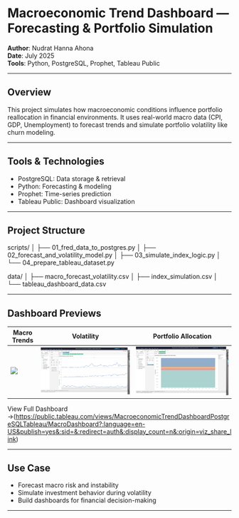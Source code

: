 # Macroeconomic Trend Dashboard — Forecasting & Portfolio Simulation

**Author**: Nudrat Hanna Ahona  
**Date**: July 2025  
**Tools**: Python, PostgreSQL, Prophet, Tableau Public

---

##  Overview

This project simulates how macroeconomic conditions influence portfolio reallocation in financial environments. It uses real-world macro data (CPI, GDP, Unemployment) to forecast trends and simulate portfolio volatility like churn modeling.

---

## Tools & Technologies

- PostgreSQL: Data storage & retrieval
- Python: Forecasting & modeling
- Prophet: Time-series prediction
- Tableau Public: Dashboard visualization

---

## Project Structure

scripts/
│ ├── 01_fred_data_to_postgres.py
│ ├── 02_forecast_and_volatility_model.py
│ ├── 03_simulate_index_logic.py
│ └── 04_prepare_tableau_dataset.py

data/
│ ├── macro_forecast_volatility.csv
│ ├── index_simulation.csv
│ └── tableau_dashboard_data.csv

---

## Dashboard Previews

| Macro Trends | Volatility | Portfolio Allocation |
|--------------|------------|----------------------|
| ![](assets/dashboard_macro_trends.png) | ![](assets/dashboard_volatility.png) | ![](assets/dashboard_allocation.png) |

View Full Dashboard →(https://public.tableau.com/views/MacroeconomicTrendDashboardPostgreSQLTableau/MacroDashboard?:language=en-US&publish=yes&:sid=&:redirect=auth&:display_count=n&:origin=viz_share_link)

---

## Use Case

- Forecast macro risk and instability
- Simulate investment behavior during volatility
- Build dashboards for financial decision-making

---

